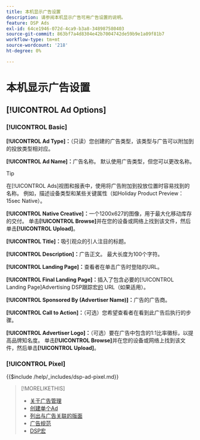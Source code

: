```yaml
---
title: 本机显示广告设置
description: 请参阅本机显示广告可用广告设置的说明。
feature: DSP Ads
exl-id: 64ce1946-072d-4ca9-b3a8-348987580403
source-git-commit: 863bf7a4d8304e42b7004742de59b9e1a09f81b7
workflow-type: tm+mt
source-wordcount: '218'
ht-degree: 0%

---
```


# 本机显示广告设置

## [!UICONTROL Ad Options]

### [!UICONTROL Basic]

**[!UICONTROL Ad Type]：**（只读）您创建的广告类型，该类型与广告可以附加到的投放类型相对应。

**[!UICONTROL Ad Name]：**&#x200B;广告名称。 默认使用广告类型，但您可以更改名称。

>[!TIP]
>
> 在[!UICONTROL Ads]视图和报表中，使用将广告附加到投放位置时容易找到的名称。 例如，描述设备类型和某些关键属性（如Holiday Product Preview： 15sec Native）。

**[!UICONTROL Native Creative]：**&#x200B;一个1200x627的图像，用于最大化移动库存的交付。 单击&#x200B;**[!UICONTROL Browse]**&#x200B;并在您的设备或网络上找到该文件，然后单击&#x200B;**[!UICONTROL Upload]**。

**[!UICONTROL Title]：**&#x200B;吸引观众的引人注目的标题。

**[!UICONTROL Description]：**&#x200B;广告正文。 最大长度为100个字符。

**[!UICONTROL Landing Page]：**&#x200B;查看者在单击广告时登陆的URL。

**[!UICONTROL Final Landing Page]：**&#x200B;插入了包含必要的[!UICONTROL Landing Page]Advertising DSP跟踪宏[的](/help/dsp/campaign-management/macros.md) URL（如果适用）。

**[!UICONTROL Sponsored By (Advertiser Name)]：**&#x200B;广告的广告商。

**[!UICONTROL Call to Action]：**（可选）您希望查看者在看到此广告后执行的步骤。

**[!UICONTROL Advertiser Logo]：**（可选）要在广告中包含的1:1比率徽标，以提高品牌知名度。 单击&#x200B;**[!UICONTROL Browse]**&#x200B;并在您的设备或网络上找到该文件，然后单击&#x200B;**[!UICONTROL Upload]**。

### [!UICONTROL Pixel]

<!-- **[!UICONTROL Pixel]:** -->

{{$include /help/_includes/dsp-ad-pixel.md}}

>[!MORELIKETHIS]
>
>* [关于广告管理](ad-about.md)
>* [创建单个Ad](ad-create.md)
>* [列出与广告关联的版面](/help/dsp/campaign-management/ads/ad-list-placements.md)
>* [广告规范](ad-specs.md)
>* [DSP宏](/help/dsp/campaign-management/macros.md)
